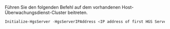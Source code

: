 Führen Sie den folgenden Befehl auf dem vorhandenen Host-Überwachungsdienst-Cluster beitreten.


```powershell
Initialize-HgsServer -HgsServerIPAddress <IP address of first HGS Server>
```

<!-- Appears twice in guarded-fabric-configure-additional-hgs-nodes.md and in set-up-hgs-for-always-encrypted-in-sql-server.md
-->